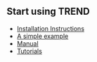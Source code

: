 ## Start using TREND
* [Installation Instructions](./install.md)
* [A simple example](./intro.md)
* [Manual](../manual/README.md)
* [Tutorials](../tutorial/README.md)
